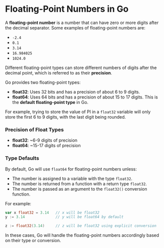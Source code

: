 # Floating-Point Numbers in Go

A **floating-point number** is a number that can have zero or more digits after the decimal separator. Some examples of floating-point numbers are:

- `-2.4`
- `0.1`
- `3.14`
- `16.984025`
- `1024.0`

Different floating-point types can store different numbers of digits after the decimal point, which is referred to as their **precision**.

Go provides two floating-point types:

- **float32**: Uses 32 bits and has a precision of about 6 to 9 digits.
- **float64**: Uses 64 bits and has a precision of about 15 to 17 digits. This is the **default floating-point type** in Go.

For example, trying to store the value of PI in a `float32` variable will only store the first 6 to 9 digits, with the last digit being rounded.

### Precision of Float Types

- **float32**: ~6-9 digits of precision
- **float64**: ~15-17 digits of precision

### Type Defaults

By default, Go will use `float64` for floating-point numbers unless:

- The number is assigned to a variable with the type `float32`.
- The number is returned from a function with a return type `float32`.
- The number is passed as an argument to the `float32()` conversion function.

For example:

```go
var x float32 = 3.14   // x will be float32
y := 3.14              // y will be float64 by default

z := float32(3.14)     // z will be float32 using explicit conversion
```

In these cases, Go will handle the floating-point numbers accordingly based on their type or conversion.